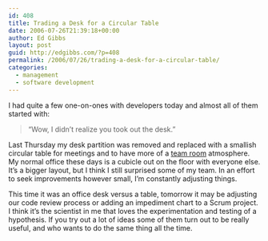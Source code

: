 ```yaml
---
id: 408
title: Trading a Desk for a Circular Table
date: 2006-07-26T21:39:18+00:00
author: Ed Gibbs
layout: post
guid: http://edgibbs.com/?p=408
permalink: /2006/07/26/trading-a-desk-for-a-circular-table/
categories:
  - management
  - software development
---
```

I had quite a few one-on-ones with developers today and almost all of them started with:

> &#8220;Wow, I didn&#8217;t realize you took out the desk.&#8221;

Last Thursday my desk partition was removed and replaced with a smallish circular table for meetings and to have more of a [team room](http://edgibbs.com/2006/07/20/team-room-reality/) atmosphere. My normal office these days is a cubicle out on the floor with everyone else. It&#8217;s a bigger layout, but I think I still surprised some of my team. In an effort to seek improvements however small, I&#8217;m constantly adjusting things.

This time it was an office desk versus a table, tomorrow it may be adjusting our code review process or adding an impediment chart to a Scrum project. I think it&#8217;s the scientist in me that loves the experimentation and testing of a hypothesis. If you try out a lot of ideas some of them turn out to be really useful, and who wants to do the same thing all the time.